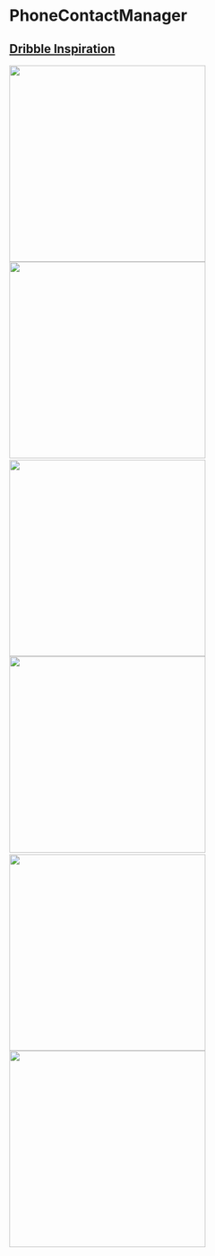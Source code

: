 # PhoneContactManager

## [Dribble Inspiration](https://dribbble.com/shots/9179802-Phone-Contacts-Manager)

<img src="screenshots/Screenshot_20210502-075611.png" width="350"> <img src="screenshots/Screenshot_20210502-075752.png" width="350">
&nbsp;
&nbsp;
<img src="screenshots/Screenshot_20210502-075624.png" width="350"> <img src="screenshots/Screenshot_20210502-075558.png" width="350">
&nbsp;
&nbsp;
<img src="screenshots/Screenshot_20210502-075624.png" width="350"> <img src="screenshots/Screenshot_20210502-075806.png" width="350">

<!-- ![](https://github.com/3KINGZ/PhoneContactManager/blob/master/screenshots/Screenshot_20210502-075611.png?raw=true)

![](https://github.com/3KINGZ/PhoneContactManager/blob/master/screenshots/Screenshot_20210502-075752.png?raw=true)

![](https://github.com/3KINGZ/PhoneContactManager/blob/master/screenshots/Screenshot_20210502-075624.png?raw=true)

![](https://github.com/3KINGZ/PhoneContactManager/blob/master/screenshots/Screenshot_20210502-075558.png?raw=true)

![](https://github.com/3KINGZ/PhoneContactManager/blob/master/screenshots/Screenshot_20210502-075707.png?raw=true)

![](https://github.com/3KINGZ/PhoneContactManager/blob/master/screenshots/Screenshot_20210502-075806.png?raw=true) -->

